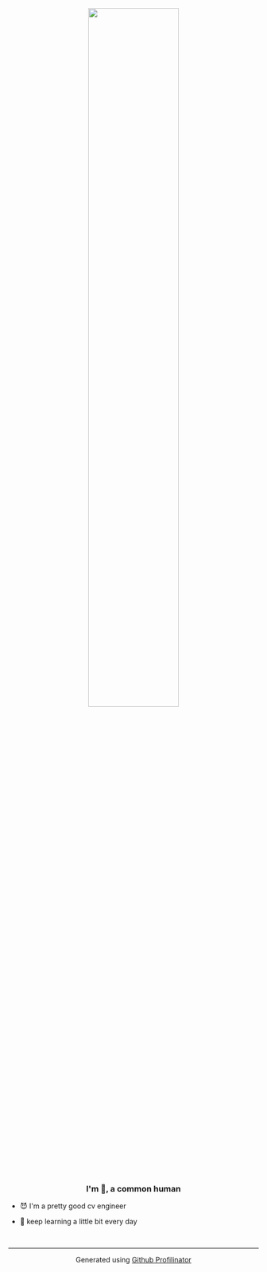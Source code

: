 <div align="center">
<img src="https://inews.gtimg.com/om_bt/ONHdrZQV0cJZrMHaMI5FzyIgIgQiKVkFXCbgZEvXkEUkkAA/641" align="center" style="width: 60%" />
<!-- <img src="https://pic2.zhimg.com/v2-a360a3182e1b05282175505eeeb8cab5_b.webp" align="center" style="width: 60%" /> -->

</div>  
  

### <div align="center">I'm 🌱, a common human</div>  
  

- 😈 I'm a pretty good cv engineer  
  

- 🤏 keep learning a little bit every day  

<br />

----
<div align="center">Generated using <a href="https://profilinator.rishav.dev/" target="_blank">Github Profilinator</a></div>
